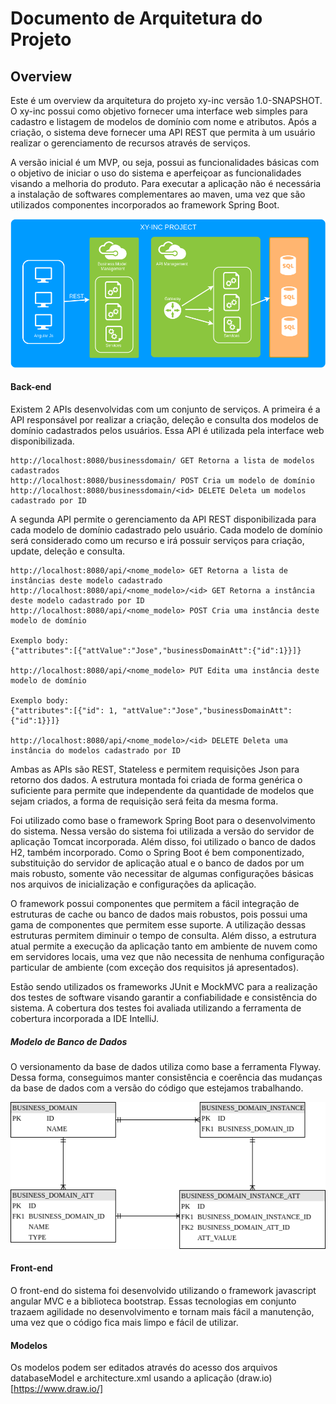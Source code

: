 # Documento de Arquitetura do Projeto

 ## Overview
 
Este é um overview da arquitetura do projeto xy-inc versão 1.0-SNAPSHOT. O xy-inc 
possui como objetivo fornecer uma interface web simples para cadastro e listagem de 
modelos de domínio com nome e atributos. Após a criação, o sistema deve fornecer uma
API REST que permita à um usuário realizar o gerenciamento de recursos através de 
serviços.

A versão inicial é um MVP, ou seja, possui as funcionalidades básicas com o objetivo
de iniciar o uso do sistema e aperfeiçoar as funcionalidades visando a melhoria do
 produto. Para executar a aplicação não é necessária a instalação de softwares complementares
 ao maven, uma vez que são utilizados componentes incorporados ao framework Spring Boot.
 
 ![Arquitetura Sistema](architecture.png)

 #### Back-end

Existem 2 APIs desenvolvidas com um conjunto de serviços. A primeira é a API responsável por
realizar a criação, deleção e consulta dos modelos de domínio cadastrados pelos usuários. Essa API
é utilizada pela interface web disponibilizada.

```
http://localhost:8080/businessdomain/ GET Retorna a lista de modelos cadastrados
http://localhost:8080/businessdomain/ POST Cria um modelo de domínio
http://localhost:8080/businessdomain/<id> DELETE Deleta um modelos cadastrado por ID
```

A segunda API permite o gerenciamento da API REST disponibilizada para cada modelo de domínio
cadastrado pelo usuário. Cada modelo de domínio será considerado como um recurso e irá possuir 
serviços para criação, update, deleção e consulta.

```
http://localhost:8080/api/<nome_modelo> GET Retorna a lista de instâncias deste modelo cadastrado
http://localhost:8080/api/<nome_modelo>/<id> GET Retorna a instância deste modelo cadastrado por ID
http://localhost:8080/api/<nome_modelo> POST Cria uma instância deste modelo de domínio

Exemplo body:
{"attributes":[{"attValue":"Jose","businessDomainAtt":{"id":1}}]}

http://localhost:8080/api/<nome_modelo> PUT Edita uma instância deste modelo de domínio

Exemplo body:
{"attributes":[{"id": 1, "attValue":"Jose","businessDomainAtt":{"id":1}}]}

http://localhost:8080/api/<nome_modelo>/<id> DELETE Deleta uma instância do modelos cadastrado por ID
```

Ambas as APIs são REST, Stateless e permitem requisições Json para retorno dos dados. A estrutura montada
foi criada de forma genérica o suficiente para permite que independente da quantidade de modelos 
que sejam criados, a forma de requisição será feita da mesma forma. 

Foi utilizado como base o framework Spring Boot para o desenvolvimento do sistema.
Nessa versão do sistema foi utilizada a versão do servidor de aplicação Tomcat incorporada. 
Além disso, foi utilizado o banco de dados H2, também incorporado. Como o Spring Boot é bem
 componentizado,  substituição do servidor de aplicação atual e o banco de dados por um mais 
 robusto, somente vão necessitar de algumas configurações básicas nos arquivos de inicialização e
 configurações da aplicação.
 
 O framework possui componentes que permitem a fácil integração de estruturas de cache ou banco de dados
 mais robustos, pois possui uma gama de componentes que permitem esse suporte. A utilização dessas estruturas
  permitem diminuir o tempo de consulta. Além disso, a estrutura atual permite a execução da aplicação
  tanto em ambiente de nuvem como em servidores locais, uma vez que não necessita de nenhuma configuração
  particular de ambiente (com exceção dos requisitos já apresentados).
 
 Estão sendo utilizados os frameworks JUnit e MockMVC para a realização dos testes de software visando 
 garantir a confiabilidade e consistência do sistema. A cobertura dos testes foi avaliada utilizando
  a ferramenta de cobertura incorporada a IDE IntelliJ.
 
 ##### Modelo de Banco de Dados
 
 O versionamento da base de dados utiliza como base a ferramenta Flyway. Dessa forma, conseguimos manter
 consistência e coerência das mudanças da base de dados com a versão do código que estejamos trabalhando.
 
  ![Arquitetura Sistema](databaseModel.png)
 
 #### Front-end
 
O front-end do sistema foi desenvolvido utilizando o framework javascript angular MVC e
a biblioteca bootstrap. Essas tecnologias em conjunto trazaem agilidade no desenvolvimento
e tornam mais fácil a manutenção, uma vez que o código fica mais limpo e fácil de
utilizar.

 #### Modelos
 Os modelos podem ser editados através do acesso dos arquivos databaseModel e architecture.xml usando a aplicação (draw.io)[https://www.draw.io/]

 
